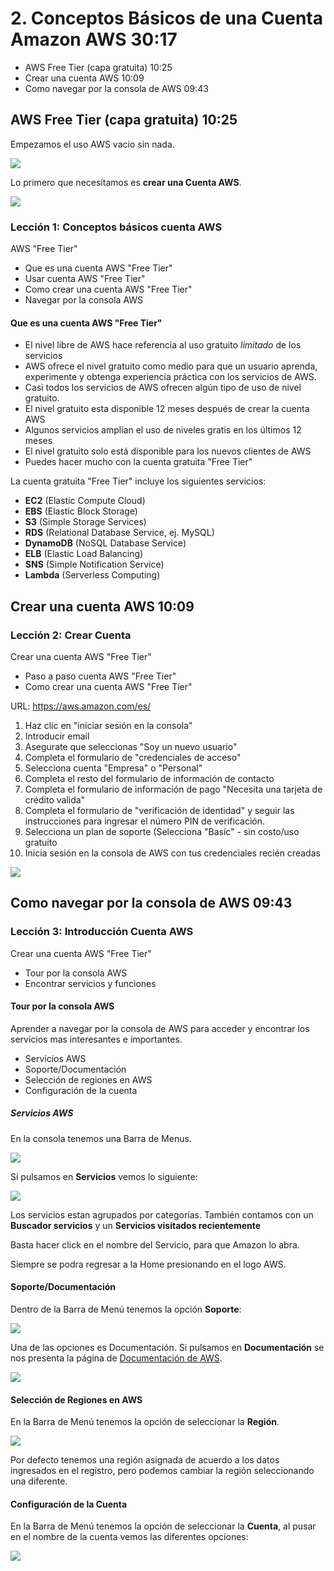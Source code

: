 # 2. Conceptos Básicos de una Cuenta Amazon AWS 30:17

* AWS Free Tier (capa gratuita) 10:25
* Crear una cuenta AWS 10:09
* Como navegar por la consola de AWS 09:43

## AWS Free Tier (capa gratuita) 10:25

Empezamos el uso AWS vacio sin nada.

<img src="images/c2/2-aws-1.png">

Lo primero que necesitamos es **crear una Cuenta AWS**.

<img src="images/c2/2-aws-2.png">

### Lección 1: Conceptos básicos cuenta AWS 

AWS "Free Tier"

* Que es una cuenta AWS "Free Tier"
* Usar cuenta AWS "Free Tier"
* Como crear una cuenta AWS "Free Tier"
* Navegar por la consola AWS

#### Que es una cuenta AWS "Free Tier"

* El nivel libre de AWS hace referencia al uso gratuito *limitado* de los servicios
* AWS ofrece el nivel gratuito como medio para que un usuario aprenda, experimente y obtenga experiencia práctica con los servicios de AWS.
* Casi todos los servicios de AWS ofrecen algún tipo de uso de nivel gratuito.
* El nivel gratuito esta disponible 12 meses después de crear la cuenta AWS
* Algunos servicios amplían el uso de niveles gratis en los últimos 12 meses
* El nivel gratuito solo está disponible para los nuevos clientes de AWS
* Puedes hacer mucho con la cuenta gratuita "Free Tier"

La cuenta gratuita "Free Tier" incluye los siguientes servicios:

* **EC2** (Elastic Compute Cloud)
* **EBS** (Elastic Block Storage)
* **S3** (Simple Storage Services)
* **RDS** (Relational Database Service, ej. MySQL)
* **DynamoDB** (NoSQL Database Service)
* **ELB** (Elastic Load Balancing)
* **SNS** (Simple Notification Service)
* **Lambda** (Serverless Computing)

## Crear una cuenta AWS 10:09

### Lección 2: Crear Cuenta

Crear una cuenta AWS "Free Tier"

* Paso a paso cuenta AWS "Free Tier"
* Como crear una cuenta AWS "Free Tier"

URL: https://aws.amazon.com/es/

1. Haz clic en "iniciar sesión en la consola"
2. Introducir email
3. Asegurate que seleccionas "Soy un nuevo usuario"
4. Completa el formulario de "credenciales de acceso"
5. Selecciona cuenta "Empresa" o "Personal"
6. Completa el resto del formulario de información de contacto
7. Completa el formulario de información de pago "Necesita una tarjeta de crédito valida"
8. Completa el formulario de "verificación de identidad" y seguir las instrucciones para ingresar el número PIN de verificación.
9. Selecciona un plan de soporte (Selecciona "Basic" - sin costo/uso gratuito 
10. Inicia sesión en la consola de AWS con tus credenciales recién creadas

<img src="images/c2/2-consola.png">

## Como navegar por la consola de AWS 09:43

### Lección 3: Introducción Cuenta AWS

Crear una cuenta AWS "Free Tier"

* Tour por la consola AWS
* Encontrar servicios y funciones

#### Tour por la consola AWS

Aprender a navegar por la consola de AWS para acceder y encontrar los servicios mas interesantes e importantes.

* Servicios AWS
* Soporte/Documentación
* Selección de regiones en AWS
* Configuración de la cuenta

##### Servicios AWS

En la consola tenemos una Barra de Menus.

<img src="images/c2/2-barra-navegacion.png">

Si pulsamos en **Servicios** vemos lo siguiente:

<img src="images/c2/2-servicios.png">

Los servicios estan agrupados por categorías. También contamos con un **Buscador servicios** y un **Servicios visitados recientemente**

Basta hacer click en el nombre del Servicio, para que Amazon lo abra.

Siempre se podra regresar a la Home presionando en el logo AWS.

#### Soporte/Documentación

Dentro de la Barra de Menú tenemos la opción **Soporte**:

<img src="images/c2/2-soporte.png"> 

Una de las opciones es Documentación. Si pulsamos en **Documentación** se nos presenta la página de [Documentación de AWS](https://docs.aws.amazon.com/index.html).

<img src="images/c2/2-documentacion.png">

#### Selección de Regiones en AWS

En la Barra de Menú tenemos la opción de seleccionar la **Región**.

<img src="images/c2/2-regiones.png">

Por defecto tenemos una región asignada de acuerdo a los datos ingresados en el registro, pero podemos cambiar la región seleccionando una diferente.

#### Configuración de la Cuenta

En la Barra de Menú tenemos la opción de seleccionar la **Cuenta**, al pusar en el nombre de la cuenta vemos las diferentes opciones:

<img src="images/c2/2-cuenta.png">


